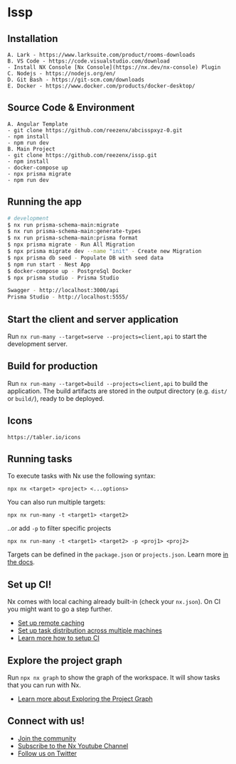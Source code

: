 # Issp

## Installation
```
A. Lark - https://www.larksuite.com/product/rooms-downloads
B. VS Code - https://code.visualstudio.com/download
- Install NX Console [Nx Console](https://nx.dev/nx-console) Plugin
C. Nodejs - https://nodejs.org/en/
D. Git Bash - https://git-scm.com/downloads
E. Docker - https://www.docker.com/products/docker-desktop/
```
## Source Code & Environment
```
A. Angular Template
- git clone https://github.com/reezenx/abcisspxyz-0.git
- npm install
- npm run dev
B. Main Project
- git clone https://github.com/reezenx/issp.git
- npm install
- docker-compose up
- npx prisma migrate
- npm run dev
```
## Running the app

```bash
# development
$ nx run prisma-schema-main:migrate
$ nx run prisma-schema-main:generate-types
$ nx run prisma-schema-main:prisma format
$ npx prisma migrate - Run All Migration
$ npx prisma migrate dev --name "init" - Create new Migration
$ npx prisma db seed - Populate DB with seed data
$ npm run start - Nest App
$ docker-compose up - PostgreSql Docker
$ npx prisma studio - Prisma Studio

Swagger - http://localhost:3000/api
Prisma Studio - http://localhost:5555/
```

## Start the client and server application 

Run `nx run-many --target=serve --projects=client,api`  to start the development server. 

## Build for production

Run `nx run-many --target=build --projects=client,api` to build the application. The build artifacts are stored in the output directory (e.g. `dist/` or `build/`), ready to be deployed.

## Icons
```
https://tabler.io/icons
```

## Running tasks

To execute tasks with Nx use the following syntax:

```
npx nx <target> <project> <...options>
```

You can also run multiple targets:

```
npx nx run-many -t <target1> <target2>
```

..or add `-p` to filter specific projects

```
npx nx run-many -t <target1> <target2> -p <proj1> <proj2>
```

Targets can be defined in the `package.json` or `projects.json`. Learn more [in the docs](https://nx.dev/features/run-tasks).

## Set up CI!

Nx comes with local caching already built-in (check your `nx.json`). On CI you might want to go a step further.

- [Set up remote caching](https://nx.dev/features/share-your-cache)
- [Set up task distribution across multiple machines](https://nx.dev/nx-cloud/features/distribute-task-execution)
- [Learn more how to setup CI](https://nx.dev/recipes/ci)

## Explore the project graph

Run `npx nx graph` to show the graph of the workspace.
It will show tasks that you can run with Nx.

- [Learn more about Exploring the Project Graph](https://nx.dev/core-features/explore-graph)

## Connect with us!

- [Join the community](https://nx.dev/community)
- [Subscribe to the Nx Youtube Channel](https://www.youtube.com/@nxdevtools)
- [Follow us on Twitter](https://twitter.com/nxdevtools)
